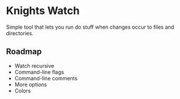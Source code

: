 # Knights Watch

Simple tool that lets you run do stuff when changes occur to files and directories.

## Roadmap
* Watch recursive
* Command-line flags
* Command-line comments
* More options
* Colors
